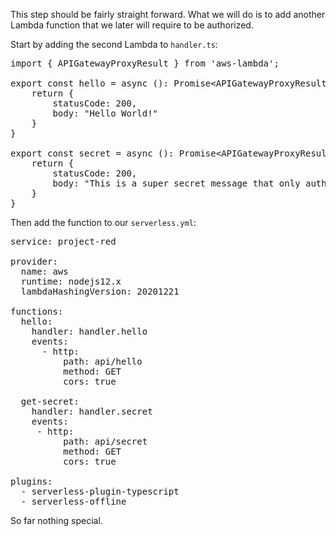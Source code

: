 This step should be fairly straight forward. What we will do is to add another Lambda function that we later will require to be authorized.

Start by adding the second Lambda to `handler.ts`:

<pre class="file" data-filename="project-red/handler.ts" data-target="replace">
import { APIGatewayProxyResult } from 'aws-lambda';

export const hello = async (): Promise&lt;APIGatewayProxyResult&gt; => {
    return {
        statusCode: 200,
        body: "Hello World!"
    }
}

export const secret = async (): Promise&lt;APIGatewayProxyResult&gt; => {
    return {
        statusCode: 200,
        body: "This is a super secret message that only authorized users should see!"
    }
}
</pre>

Then add the function to our `serverless.yml`:

<pre class="file" data-filename="project-red/serverless.yml" data-target="replace">
service: project-red

provider:
  name: aws
  runtime: nodejs12.x
  lambdaHashingVersion: 20201221

functions:
  hello:
    handler: handler.hello
    events:
      - http:
          path: api/hello
          method: GET
          cors: true

  get-secret:
    handler: handler.secret
    events:
     - http:
          path: api/secret
          method: GET
          cors: true
    
plugins:
  - serverless-plugin-typescript
  - serverless-offline
</pre>

So far nothing special.